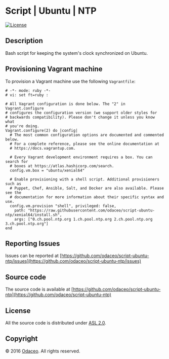 # Script | Ubuntu | NTP

[![License](https://img.shields.io/github/license/odaceo/script-ubuntu-ntp.svg)](LICENSE)

## Description

Bash script for keeping the system's clock synchronized on Ubuntu.

## Provisioning Vagrant machine

To provision a Vagrant machine use the following ``Vagrantfile``:

``` shell
# -*- mode: ruby -*-
# vi: set ft=ruby :

# All Vagrant configuration is done below. The "2" in Vagrant.configure
# configures the configuration version (we support older styles for
# backwards compatibility). Please don't change it unless you know what
# you're doing.
Vagrant.configure(2) do |config|
  # The most common configuration options are documented and commented below.
  # For a complete reference, please see the online documentation at
  # https://docs.vagrantup.com.

  # Every Vagrant development environment requires a box. You can search for
  # boxes at https://atlas.hashicorp.com/search.
  config.vm.box = "ubuntu/xenial64"
  
  # Enable provisioning with a shell script. Additional provisioners such as
  # Puppet, Chef, Ansible, Salt, and Docker are also available. Please see the
  # documentation for more information about their specific syntax and use.
  config.vm.provision "shell", privileged: false, 
    path: "https://raw.githubusercontent.com/odaceo/script-ubuntu-ntp/xenial64/install.sh",
    args: ["0.ch.pool.ntp.org 1.ch.pool.ntp.org 2.ch.pool.ntp.org 3.ch.pool.ntp.org"]
end
```

## Reporting Issues

Issues can be reported at [https://github.com/odaceo/script-ubuntu-ntp/issues](https://github.com/odaceo/script-ubuntu-ntp/issues)

## Source code

The source code is available at [https://github.com/odaceo/script-ubuntu-ntp](https://github.com/odaceo/script-ubuntu-ntp)

## License

All the source code is distributed under [ASL 2.0](LICENSE).

## Copyright

© 2016 [Odaceo](http://odaceo.ch). All rights reserved.